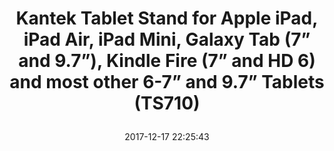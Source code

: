 ---
title: > #shorten me
  Kantek Tablet Stand for Apple iPad, iPad Air, iPad Mini, Galaxy Tab (7” and 9.7”), Kindle Fire (7” and HD 6) and most other 6-7” and 9.7” Tablets (TS710)
name: >
  Kantek Tablet Stand for Apple iPad, iPad Air, iPad Mini, Galaxy Tab (7” and 9.7”), Kindle Fire (7” and HD 6) and most other 6-7” and 9.7” Tablets (TS710)
date: "2017-12-17 22:25:43"
buy_now: "https://www.amazon.com/Kantek-Tablet-Galaxy-Tablets-TS710/dp/B006SRUNXS?SubscriptionId=AKIAIA5RBQIWQVTCUEUQ&tag=coldcutdeals-20&linkCode=xm2&camp=2025&creative=165953&creativeASIN=B006SRUNXS"
description_markdown: >-

  - Weighted swivel base provides excellent support

  - Durable design makes it easy to attach and remove tablet

  - Rotate, angle, and swivel your tablet for optimum viewing in landscape or portrait position

  - Provides easy, hands-free access to your tablet

  - Will fit any tablet that measures between 6.6" and 8" in either width or height (not designed for 8" Tablets)


tweet_id_str: "942521212898553856"
price: "$53.99"
list_price: "$53.99"
deal_price: "$21.76"
you_save: "$32.23 (60%)"
asin: "B006SRUNXS"
image: "https://images-na.ssl-images-amazon.com/images/I/41XVZrnWEtL.jpg"
---